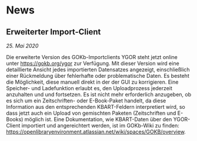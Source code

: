 # News

## Erweiterter Import-Client

*25. Mai 2020*

Die erweiterte Version des GOKb-Importclients YGOR steht jetzt online unter https://gokb.org/ygor zur Verfügung. 
Mit dieser Version wird eine detaillierte Ansicht jedes importierten Datensatzes angezeigt, einschließlich einer Rückmeldung über fehlerhafte oder problematische Daten.
Es besteht die Möglichkeit, diese manuell direkt in der der GUI zu korrigieren. Eine Speicher- und Ladefunktion erlaubt es, den Uploadprozess jederzeit anzuhalten und
und fortsetzen. 
Es ist nicht mehr erforderlich anzugeben, ob es sich um ein Zeitschriften- oder E-Book-Paket handelt, da diese Information aus den entsprechenden KBART-Feldern interpretiert wird, so dass jetzt auch ein Upload von gemischten Paketen (Zeitschriften und E-Books) möglich ist. Eine Dokumentation, wie KBART-Daten über den YGOR-Client importiert und angereichtert werden, ist im GOKb-Wiki zu finden: https://openlibraryenvironment.atlassian.net/wiki/spaces/GOKB/overview.
